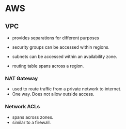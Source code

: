 # AWS

## VPC
* provides separations for different purposes

* security groups can be accessed within regions.
* subnets can be accessed within an availability zone.
* routing table spans across a region.

### NAT Gateway
* used to route traffic from a private network to internet.
* One way. Does not allow outside access.

### Network ACLs
* spans across zones.
* similar to a firewall.

